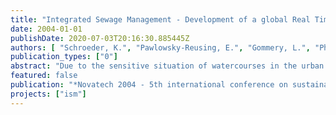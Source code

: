 ```yaml
---
title: "Integrated Sewage Management - Development of a global Real Time Control for three interconnected Subcatchments of the Berlin Drainage System"
date: 2004-01-01
publishDate: 2020-07-03T20:16:30.885445Z
authors: [ "Schroeder, K.", "Pawlowsky-Reusing, E.", "Gommery, L.", "Phan, L." ]
publication_types: ["0"]
abstract: "Due to the sensitive situation of watercourses in the urban area of Berlin the water authorities have set special conditions for discharge especially from combined sewer overflows. To meet the legal requirements a central task is to reduce the pollutant load discharged into receiving waters and for this purpose the intelligent utilisation of the available capacities of the entire waste water system. Measures of local real-time control have already been implemented in the Berlin drainage system. This paper is focusing on the potential of an additional superior global control concept. Comparative simulations for three interconnected subsystems are carried out to evaluate different operational alternatives."
featured: false
publication: "*Novatech 2004 - 5th international conference on sustainable techniques and strategies in urban water management 2004,*"
projects: ["ism"]
---
```


